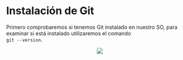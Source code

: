 
# Instalación de Git

Primero comprobaremos si tenemos Git instalado en nuestro SO, para examinar si está instalado utilizaremos el comando <br>
`git --version`.
<div align="center">
<img src="IMGGIT\TeamViewer_PWqeWCciPe.png">
  </div>

